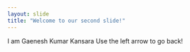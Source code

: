 ```yaml
---
layout: slide
title: "Welcome to our second slide!"
---
```

I am Gaenesh Kumar Kansara
Use the left arrow to go back!
